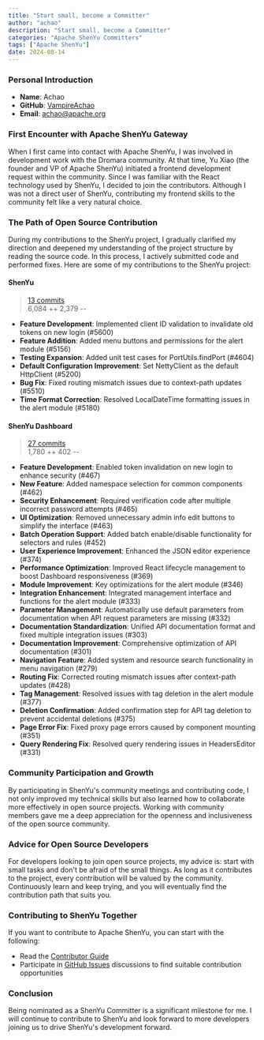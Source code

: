 ```yaml
---
title: "Start small, become a Committer"
author: "achao"
description: "Start small, become a Committer"
categories: "Apache ShenYu Committers"
tags: ["Apache ShenYu"]
date: 2024-08-14
---
```


### Personal Introduction

- **Name**: Achao
- **GitHub**: [VampireAchao](https://github.com/VampireAchao)
- **Email**: [achao@apache.org](mailto:achao@apache.org)

### First Encounter with Apache ShenYu Gateway

When I first came into contact with Apache ShenYu, I was involved in development work with the Dromara community. At that time, Yu Xiao (the founder and VP of Apache ShenYu) initiated a frontend development request within the community. Since I was familiar with the React technology used by ShenYu, I decided to join the contributors. Although I was not a direct user of ShenYu, contributing my frontend skills to the community felt like a very natural choice.

### The Path of Open Source Contribution

During my contributions to the ShenYu project, I gradually clarified my direction and deepened my understanding of the project structure by reading the source code. In this process, I actively submitted code and performed fixes. Here are some of my contributions to the ShenYu project:

#### ShenYu

> [13 commits](https://github.com/apache/shenyu/commits?author=VampireAchao)  
> 6,084 ++    2,379 --

- **Feature Development**: Implemented client ID validation to invalidate old tokens on new login (#5600)
- **Feature Addition**: Added menu buttons and permissions for the alert module (#5156)
- **Testing Expansion**: Added unit test cases for PortUtils.findPort (#4604)
- **Default Configuration Improvement**: Set NettyClient as the default HttpClient (#5200)
- **Bug Fix**: Fixed routing mismatch issues due to context-path updates (#5510)
- **Time Format Correction**: Resolved LocalDateTime formatting issues in the alert module (#5180)

#### ShenYu Dashboard

> [27 commits](https://github.com/apache/shenyu-dashboard/commits?author=VampireAchao)  
> 1,780 ++    402 --

- **Feature Development**: Enabled token invalidation on new login to enhance security (#467)
- **New Feature**: Added namespace selection for common components (#462)
- **Security Enhancement**: Required verification code after multiple incorrect password attempts (#465)
- **UI Optimization**: Removed unnecessary admin info edit buttons to simplify the interface (#463)
- **Batch Operation Support**: Added batch enable/disable functionality for selectors and rules (#452)
- **User Experience Improvement**: Enhanced the JSON editor experience (#374)
- **Performance Optimization**: Improved React lifecycle management to boost Dashboard responsiveness (#369)
- **Module Improvement**: Key optimizations for the alert module (#346)
- **Integration Enhancement**: Integrated management interface and functions for the alert module (#333)
- **Parameter Management**: Automatically use default parameters from documentation when API request parameters are missing (#332)
- **Documentation Standardization**: Unified API documentation format and fixed multiple integration issues (#303)
- **Documentation Improvement**: Comprehensive optimization of API documentation (#301)
- **Navigation Feature**: Added system and resource search functionality in menu navigation (#279)
- **Routing Fix**: Corrected routing mismatch issues after context-path updates (#428)
- **Tag Management**: Resolved issues with tag deletion in the alert module (#377)
- **Deletion Confirmation**: Added confirmation step for API tag deletion to prevent accidental deletions (#375)
- **Page Error Fix**: Fixed proxy page errors caused by component mounting (#351)
- **Query Rendering Fix**: Resolved query rendering issues in HeadersEditor (#331)

### Community Participation and Growth

By participating in ShenYu's community meetings and contributing code, I not only improved my technical skills but also learned how to collaborate more effectively in open source projects. Working with community members gave me a deep appreciation for the openness and inclusiveness of the open source community.

### Advice for Open Source Developers

For developers looking to join open source projects, my advice is: start with small tasks and don't be afraid of the small things. As long as it contributes to the project, every contribution will be valued by the community. Continuously learn and keep trying, and you will eventually find the contribution path that suits you.

### Contributing to ShenYu Together

If you want to contribute to Apache ShenYu, you can start with the following:

- Read the [Contributor Guide](https://shenyu.apache.org/zh/community/contributor-guide)
- Participate in [GitHub Issues](https://github.com/apache/shenyu/issues) discussions to find suitable contribution opportunities

### Conclusion

Being nominated as a ShenYu Committer is a significant milestone for me. I will continue to contribute to ShenYu and look forward to more developers joining us to drive ShenYu's development forward.

